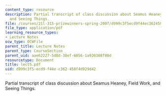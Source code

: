 ```yaml
---
content_type: resource
description: Partial transcript of class discussion about Seamus Heaney, Field Work,
  and Seeing Things.
file: /courses/21l-315-prizewinners-spring-2007/d999c3f5ecd9f44ec362458f4d929d42_lect5.pdf
file_type: application/pdf
learning_resource_types:
- Lecture Notes
ocw_type: OCWFile
parent_title: Lecture Notes
parent_type: CourseSection
parent_uid: aae62227-5d8d-38ef-6856-1a930308f80d
resourcetype: Document
title: lect5.pdf
uid: d999c3f5-ecd9-f44e-c362-458f4d929d42
---
```

Partial transcript of class discussion about Seamus Heaney, Field Work, and Seeing Things.

